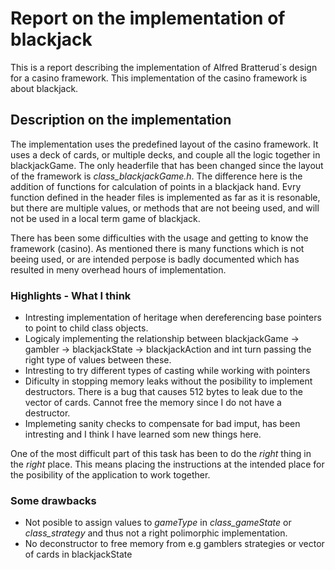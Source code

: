 # Report on the implementation of blackjack
This is a report describing the implementation of Alfred Bratterud´s design for a casino framework. This implementation of the casino framework is about blackjack.

## Description on the implementation
The implementation uses the predefined layout of the casino framework. It uses a deck of cards, or multiple decks, and couple all the logic together in blackjackGame.
The only headerfile that has been changed since the layout of the framework is *class_blackjackGame.h*. The difference here is the addition of functions for calculation of points in a blackjack hand.
Evry function defined in the header files is implemented as far as it is resonable, but there are multiple values, or methods that are not beeing used, and will not be used in a local term game of blackjack.

There has been some difficulties with the usage and getting to know the framework (casino). As mentioned there is many functions which is not beeing used, or are intended perpose is badly documented which has resulted in meny overhead hours of implementation.
### Highlights - What I think
 - Intresting implementation of heritage when dereferencing base pointers to point to child class objects.
 - Logicaly implementing the relationship between blackjackGame -> gambler -> blackjackState -> blackjackAction and int turn passing the right type of values between these.
 - Intresting to try different types of casting while working with pointers
 - Dificulty in stopping memory leaks without the posibility to implement destructors. There is a bug that causes 512 bytes to leak due to the vector of cards. Cannot free the memory since I do not have a destructor.
 - Implemeting sanity checks to compensate for bad imput, has been intresting and I think I have learned som new things here.


One of the most difficult part of this task has been to do the *right* thing in the *right* place. This means placing the instructions at the intended place for the posibility of the application to work together. 

### Some drawbacks
 - Not posible to assign values to *gameType* in *class_gameState* or *class_strategy* and thus not a right polimorphic implementation.
 - No deconstructor to free memory from e.g gamblers strategies or vector of cards in blackjackState

